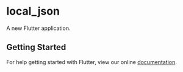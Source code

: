 # local_json

A new Flutter application.

## Getting Started

For help getting started with Flutter, view our online
[documentation](https://flutter.io/).
